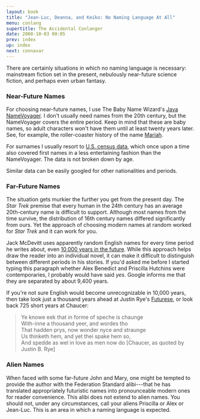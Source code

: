 ```yaml
---
layout: book
title: "Jean-Luc, Deanna, and Keiko: No Naming Language At All"
menu: conlang
supertitle: The Accidental Conlanger
date: 2008-10-03 00:05
prev: index
up: index
next: connavar
---
```

There are certainly situations in which no naming language is necessary:  mainstream fiction set in the present, nebulously near-future science fiction, and perhaps even urban fantasy.

### Near-Future Names

For choosing near-future names, I use The Baby Name Wizard's [Java NameVoyager](http://www.babynamewizard.com/voyager).  I don't usually need names from the 20th century, but the NameVoyager covers the entire period.  Keep in mind that these are baby names, so adult characters won't have them until at least twenty years later.  See, for example, the roller-coaster history of the name [Mariah](http://www.babynamewizard.com/voyager#prefix=MARIAH&ms=false&sw=f&exact=false).

For surnames I usually resort to [U.S. census data](http://www.census.gov/topics/population/genealogy/data/2000_surnames.html), which once upon a time also covered first names in a less entertaining fashion than the NameVoyager.  The data is not broken down by age.

Similar data can be easily googled for other nationalities and periods.


### Far-Future Names

The situation gets murkier the further you get from the present day.  The *Star Trek* premise that every human in the 24th century has an average 20th-century name is difficult to support.  Although most names from the time survive, the distribution of 16th century names differed significantly from ours.  Yet the approach of choosing modern names at random worked for *Star Trek* and it can work for you.

Jack McDevitt uses apparently random English names for every time period he writes about, even [10,000 years in the future](http://en.wikipedia.org/wiki/A_Talent_for_War).  While this approach helps draw the reader into an individual novel, it can make it difficult to distinguish between different periods in his stories.  If you'd asked me before I started typing this paragraph whether Alex Benedict and Priscilla Hutchins were contemporaries, I probably would have said *yes*.  Google informs me that they are separated by about 9,400 years.

If you're not sure English would become unrecognizable in 10,000 years, then take look just a thousand years ahead at Justin Rye's [Futurese](http://www.xibalba.demon.co.uk/jbr/futurese.html), or look back 725 short years at Chaucer:

> Ye knowe eek that in forme of speche is chaunge  
> With-inne a thousand yeer, and wordes tho  
> That hadden prys, now wonder nyce and straunge  
> Us thinketh hem, and yet thei spake hem so,  
> And spedde as wel in love as men now do [Chaucer, as quoted by Justin B. Rye]

### Alien Names

When faced with some far-future John and Mary, one might be tempted to provide the author with the Federation Standard alibi---that he has translated appropriately futuristic names into pronounceable modern ones for reader convenience.  This alibi does not extend to alien names.  You should not, under any circumstances, call your aliens Priscilla or Alex or Jean-Luc.  This is an area in which a naming language is expected.

<!-- links checked 31-I-2015 -->
